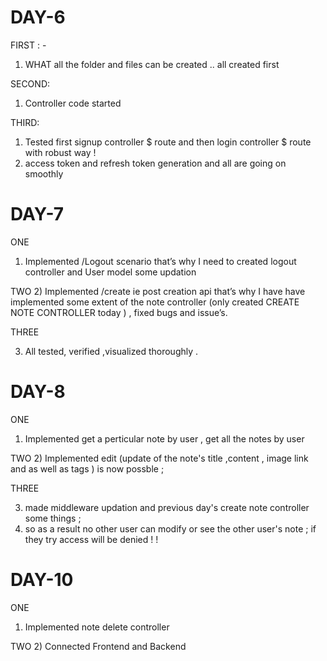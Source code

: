 # DAY-6


FIRST :   -
1) WHAT all the folder and files can be created .. all created first 
	
SECOND:
1) Controller code started

THIRD:
1) Tested   first  signup controller $ route  and then login controller $ route with robust way !
2) access token and refresh token generation and  all are going on smoothly


# DAY-7

ONE 
1) Implemented /Logout scenario that’s why I need to created logout controller  and User model some updation 

TWO 
2)	Implemented /create ie post creation api  that’s why I have have implemented some extent of the note controller (only created CREATE NOTE CONTROLLER today ) , fixed bugs and issue’s.

THREE

3) All  tested, verified ,visualized  thoroughly .


# DAY-8

ONE 
1) Implemented  get a perticular note by user , get  all the notes  by user 

TWO 
2)	Implemented  edit (update of  the note's title ,content , image link and as well as tags ) is  now possble ;

THREE

3) made  middleware updation and previous day's  create note controller some things ;
4) so as a result no other user can modify or see  the other user's note ; if they try access will be denied ! !



# DAY-10

ONE 
1) Implemented  note delete controller  

TWO
2) Connected Frontend and Backend